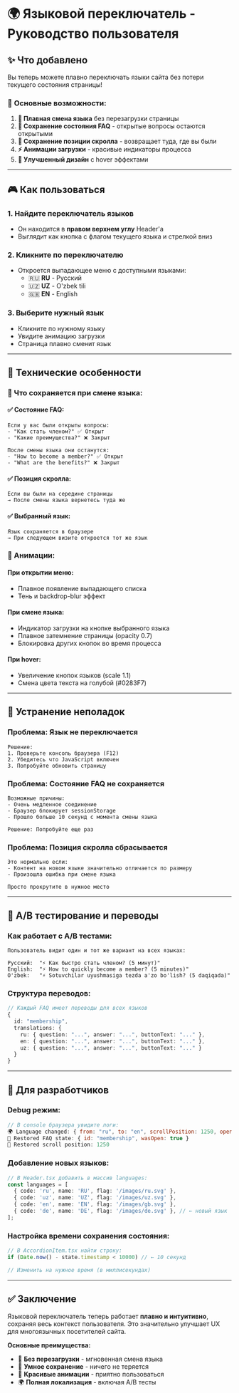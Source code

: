 # 🌍 Языковой переключатель - Руководство пользователя

## ✨ Что добавлено

Вы теперь можете плавно переключать языки сайта без потери текущего состояния страницы!

### 🎯 **Основные возможности:**

1. **🔄 Плавная смена языка** без перезагрузки страницы
2. **💾 Сохранение состояния FAQ** - открытые вопросы остаются открытыми
3. **📍 Сохранение позиции скролла** - возвращает туда, где вы были
4. **⚡ Анимации загрузки** - красивые индикаторы процесса
5. **🎨 Улучшенный дизайн** с hover эффектами

---

## 🎮 Как пользоваться

### **1. Найдите переключатель языков**
- Он находится в **правом верхнем углу** Header'а
- Выглядит как кнопка с флагом текущего языка и стрелкой вниз

### **2. Кликните по переключателю**
- Откроется выпадающее меню с доступными языками:
  - 🇷🇺 **RU** - Русский
  - 🇺🇿 **UZ** - O'zbek tili  
  - 🇬🇧 **EN** - English

### **3. Выберите нужный язык**
- Кликните по нужному языку
- Увидите анимацию загрузки
- Страница плавно сменит язык

---

## 🔧 Технические особенности

### **📱 Что сохраняется при смене языка:**

#### ✅ **Состояние FAQ:**
```
Если у вас были открыты вопросы:
- "Как стать членом?" ✅ Открыт
- "Какие преимущества?" ❌ Закрыт

После смены языка они останутся:  
- "How to become a member?" ✅ Открыт
- "What are the benefits?" ❌ Закрыт
```

#### ✅ **Позиция скролла:**
```
Если вы были на середине страницы
→ После смены языка вернетесь туда же
```

#### ✅ **Выбранный язык:**
```
Язык сохраняется в браузере
→ При следующем визите откроется тот же язык
```

### **🎨 Анимации:**

#### **При открытии меню:**
- Плавное появление выпадающего списка
- Тень и backdrop-blur эффект

#### **При смене языка:**
- Индикатор загрузки на кнопке выбранного языка
- Плавное затемнение страницы (opacity 0.7)
- Блокировка других кнопок во время процесса

#### **При hover:**
- Увеличение кнопок языков (scale 1.1)
- Смена цвета текста на голубой (#0283F7)

---

## 🐛 Устранение неполадок

### **Проблема: Язык не переключается**
```
Решение:
1. Проверьте консоль браузера (F12)
2. Убедитесь что JavaScript включен
3. Попробуйте обновить страницу
```

### **Проблема: Состояние FAQ не сохраняется**
```
Возможные причины:
- Очень медленное соединение
- Браузер блокирует sessionStorage
- Прошло больше 10 секунд с момента смены языка

Решение: Попробуйте еще раз
```

### **Проблема: Позиция скролла сбрасывается**
```
Это нормально если:
- Контент на новом языке значительно отличается по размеру
- Произошла ошибка при смене языка

Просто прокрутите в нужное место
```

---

## 🎯 A/B тестирование и переводы

### **Как работает с A/B тестами:**
```
Пользователь видит один и тот же вариант на всех языках:

Русский:  "⚡ Как быстро стать членом? (5 минут)"
English:  "⚡ How to quickly become a member? (5 minutes)"
O'zbek:   "⚡ Sotuvchilar uyushmasiga tezda a'zo bo'lish? (5 daqiqada)"
```

### **Структура переводов:**
```typescript
// Каждый FAQ имеет переводы для всех языков
{
  id: "membership",
  translations: {
    ru: { question: "...", answer: "...", buttonText: "..." },
    en: { question: "...", answer: "...", buttonText: "..." },
    uz: { question: "...", answer: "...", buttonText: "..." }
  }
}
```

---

## 🚀 Для разработчиков

### **Debug режим:**
```javascript
// В console браузера увидите логи:
🌍 Language changed: { from: "ru", to: "en", scrollPosition: 1250, openFAQs: ["membership", "benefits"] }
🔄 Restored FAQ state: { id: "membership", wasOpen: true }
🔄 Restored scroll position: 1250
```

### **Добавление новых языков:**
```typescript
// В Header.tsx добавить в массив languages:
const languages = [
  { code: 'ru', name: 'RU', flag: '/images/ru.svg' },
  { code: 'uz', name: 'UZ', flag: '/images/uz.svg' },
  { code: 'en', name: 'EN', flag: '/images/gb.svg' },
  { code: 'de', name: 'DE', flag: '/images/de.svg' }, // ← новый язык
];
```

### **Настройка времени сохранения состояния:**
```typescript
// В AccordionItem.tsx найти строку:
if (Date.now() - state.timestamp < 10000) // ← 10 секунд

// Изменить на нужное время (в миллисекундах)
```

---

## ✅ Заключение

Языковой переключатель теперь работает **плавно и интуитивно**, сохраняя весь контекст пользователя. Это значительно улучшает UX для многоязычных посетителей сайта.

**Основные преимущества:**
- 🔄 **Без перезагрузки** - мгновенная смена языка
- 💾 **Умное сохранение** - ничего не теряется  
- 🎨 **Красивые анимации** - приятно пользоваться
- 🌍 **Полная локализация** - включая A/B тесты 